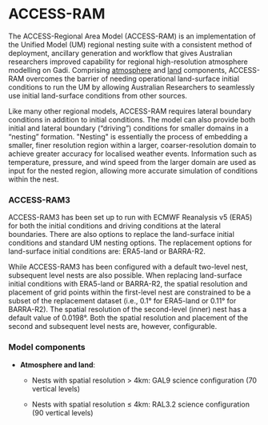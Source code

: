 # ACCESS-RAM 

<!---
![ACCESS RAM model](/assets/model-config-logos/configurations-without-titles/access-ram.png){: class="img-contain white-background round-edges with-padding intro-img" loading="lazy"}
-->

The ACCESS-Regional Area Model (ACCESS-RAM) is an implementation of the Unified Model (UM) regional nesting suite with a consistent method of deployment, ancillary generation and workflow that gives Australian researchers improved capability for regional high-resolution atmosphere modelling on Gadi. Comprising [atmosphere](/models/model_components/atmosphere) and [land](/models/model_components/land) components, ACCESS-RAM overcomes the barrier of needing operational land-surface initial conditions to run the UM by allowing Australian Researchers to seamlessly use initial land-surface conditions from other sources.<br>
 
Like many other regional models, ACCESS-RAM requires lateral boundary conditions in addition to initial conditions. The model can also provide both initial and lateral boundary (“driving”) conditions for smaller domains in a “nesting” formation. "Nesting" is essentially the process of embedding a smaller, finer resolution region within a larger, coarser-resolution domain to achieve greater accuracy for localised weather events. Information such as temperature, pressure, and wind speed from the larger domain are used as input for the nested region, allowing more accurate simulation of conditions within the nest. <br>


### ACCESS-RAM3 
ACCESS-RAM3 has been set up to run with ECMWF Reanalysis v5 (ERA5) for both the initial conditions and driving conditions at the lateral boundaries. There are also options to replace the land-surface initial conditions and standard UM nesting options. The replacement options for land-surface initial conditions are: ERA5-land or BARRA-R2.<br>   

While ACCESS-RAM3 has been configured with a default two-level nest, subsequent level nests are also possible. When replacing land-surface initial conditions with ERA5-land or BARRA-R2, the spatial resolution and placement of grid points within the first-level nest are constrained to be a subset of the replacement dataset (i.e., 0.1° for ERA5-land or 0.11° for BARRA-R2). The spatial resolution of the second-level (inner) nest has a default value of 0.0198°. Both the spatial resolution and placement of the second and subsequent level nests are, however, configurable.<br> 

### Model components 

- **Atmosphere and land**:
   - Nests with spatial resolution > 4km: GAL9 science configuration (70 vertical levels)  

  - Nests with spatial resolution ≤ 4km: RAL3.2 science configuration (90 vertical levels)  